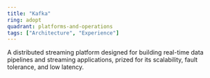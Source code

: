 ```yaml
---
title: "Kafka"
ring: adopt
quadrant: platforms-and-operations
tags: ["Architecture", "Experience"]
---
```


A distributed streaming platform designed for building real-time data pipelines and streaming applications, prized for its scalability, fault tolerance, and low latency.
